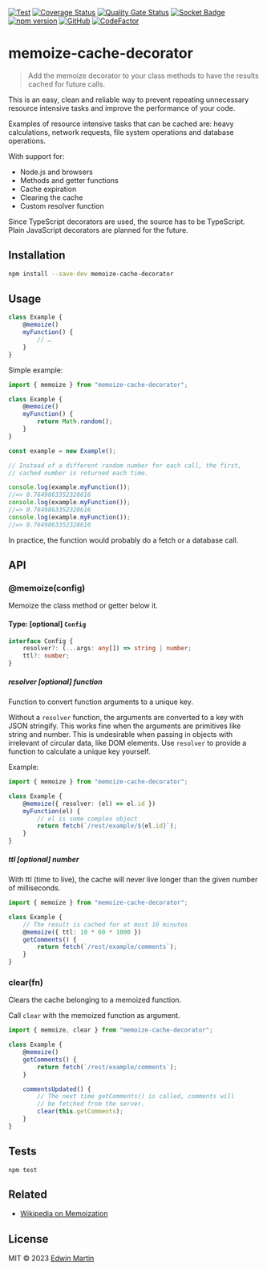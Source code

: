 [![Test](https://github.com/edwinm/memoize-cache-decorator/actions/workflows/test.yml/badge.svg)](https://github.com/edwinm/memoize-cache-decorator/actions/workflows/test.yml) [![Coverage Status](https://coveralls.io/repos/github/edwinm/memoize-cache-decorator/badge.svg?branch=master)](https://coveralls.io/github/edwinm/memoize-cache-decorator?branch=master) [![Quality Gate Status](https://sonarcloud.io/api/project_badges/measure?project=edwinm_memoize-cache-decorator&metric=alert_status)](https://sonarcloud.io/summary/new_code?id=edwinm_memoize-cache-decorator) [![Socket Badge](https://socket.dev/api/badge/npm/package/memoize-cache-decorator)](https://socket.dev/npm/package/memoize-cache-decorator) [![npm version](https://badge.fury.io/js/memoize-cache-decorator.svg)](https://www.npmjs.com/package/memoize-cache-decorator) [![GitHub](https://img.shields.io/github/license/edwinm/memoize-cache-decorator.svg)](https://github.com/edwinm/memoize-cache-decorator/blob/master/LICENSE) [![CodeFactor](https://www.codefactor.io/repository/github/edwinm/memoize-cache-decorator/badge)](https://www.codefactor.io/repository/github/edwinm/memoize-cache-decorator)

# memoize-cache-decorator

> Add the memoize decorator to your class methods to have the results cached
> for future calls.

This is an easy, clean and reliable way to prevent repeating unnecessary resource intensive
tasks and improve the performance of your code.

Examples of resource intensive tasks that can be cached are:
heavy calculations, network requests, file system operations and database operations.

With support for:

- Node.js and browsers
- Methods and getter functions
- Cache expiration
- Clearing the cache
- Custom resolver function

Since TypeScript decorators are used, the source has to be TypeScript.
Plain JavaScript decorators are planned for the future.

## Installation

```bash
npm install --save-dev memoize-cache-decorator
```

## Usage

```ts
class Example {
	@memoize()
	myFunction() {
		// …
	}
}
```

Simple example:

```ts
import { memoize } from "memoize-cache-decorator";

class Example {
	@memoize()
	myFunction() {
		return Math.random();
	}
}

const example = new Example();

// Instead of a different random number for each call, the first,
// cached number is returned each time.

console.log(example.myFunction());
//=> 0.7649863352328616
console.log(example.myFunction());
//=> 0.7649863352328616
console.log(example.myFunction());
//=> 0.7649863352328616
```

In practice, the function would probably do a fetch or a database call.

## API

### @memoize(config)

Memoize the class method or getter below it.

#### Type: \[optional\] `Config`

```ts
interface Config {
	resolver?: (...args: any[]) => string | number;
	ttl?: number;
}
```

##### resolver \[optional\] function

Function to convert function arguments to a unique key.

Without a `resolver` function, the arguments are converted to a key with JSON stringify.
This works fine when the arguments are primitives like string and number.
This is undesirable when passing in objects with irrelevant of circular data, like DOM elements.
Use `resolver` to provide a function to calculate a unique key yourself.

Example:

```ts
import { memoize } from "memoize-cache-decorator";

class Example {
	@memoize({ resolver: (el) => el.id })
	myFunction(el) {
		// el is some complex object
		return fetch(`/rest/example/${el.id}`);
	}
}
```

##### ttl \[optional\] number

With ttl (time to live), the cache will never live longer than
the given number of milliseconds.

```ts
import { memoize } from "memoize-cache-decorator";

class Example {
	// The result is cached for at most 10 minutes
	@memoize({ ttl: 10 * 60 * 1000 })
	getComments() {
		return fetch(`/rest/example/comments`);
	}
}
```

### clear(fn)

Clears the cache belonging to a memoized function.

Call `clear` with the memoized function as argument.

```ts
import { memoize, clear } from "memoize-cache-decorator";

class Example {
	@memoize()
	getComments() {
		return fetch(`/rest/example/comments`);
	}

	commentsUpdated() {
		// The next time getComments() is called, comments will
		// be fetched from the server.
		clear(this.getComments);
	}
}
```

## Tests

```shell
npm test
```

## Related

- [Wikipedia on Memoization](https://en.wikipedia.org/wiki/Memoization)

## License

MIT © 2023 [Edwin Martin](https://bitstorm.org/)
